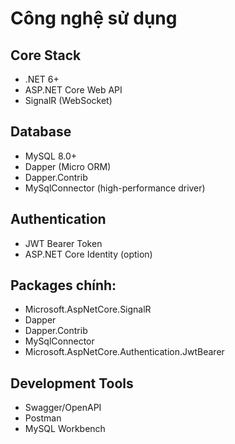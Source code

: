 # Công nghệ sử dụng

## Core Stack
- .NET 6+
- ASP.NET Core Web API
- SignalR (WebSocket)

## Database
- MySQL 8.0+
- Dapper (Micro ORM)
- Dapper.Contrib
- MySqlConnector (high-performance driver)

## Authentication
- JWT Bearer Token
- ASP.NET Core Identity (option)

## Packages chính:
- Microsoft.AspNetCore.SignalR
- Dapper
- Dapper.Contrib
- MySqlConnector
- Microsoft.AspNetCore.Authentication.JwtBearer

## Development Tools
- Swagger/OpenAPI
- Postman
- MySQL Workbench
